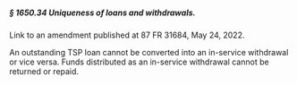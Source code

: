 ##### § 1650.34 Uniqueness of loans and withdrawals. #####

Link to an amendment published at 87 FR 31684, May 24, 2022.

An outstanding TSP loan cannot be converted into an in-service withdrawal or vice versa. Funds distributed as an in-service withdrawal cannot be returned or repaid.
